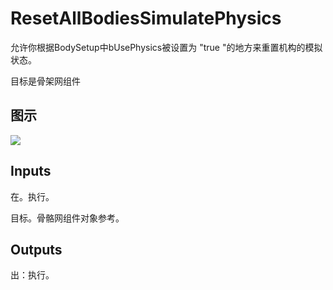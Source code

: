 # ResetAllBodiesSimulatePhysics

允许你根据BodySetup中bUsePhysics被设置为 "true "的地方来重置机构的模拟状态。

目标是骨架网组件

## 图示

![]($-20221218-20281585.png)

## Inputs

在。执行。

目标。骨骼网组件对象参考。  

## Outputs

出：执行。
